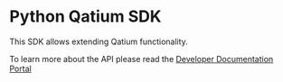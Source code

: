 # Python Qatium SDK

This SDK allows extending Qatium functionality.

To learn more about the API please read the [Developer Documentation Portal](https://developer.qatium.app/)